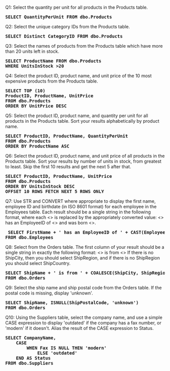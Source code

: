 Q1: Select the quantity per unit for all products in the Products table.
<pre><b>SELECT QuantityPerUnit FROM dbo.Products</b></pre>

Q2: Select the unique category IDs from the Products table.
<pre><b>SELECT Distinct CategoryID FROM dbo.Products</b></pre>

Q3: Select the names of products from the Products table which have more than 20 units left in stock.
<pre><b>SELECT ProductName FROM dbo.Products 
WHERE UnitsInStock >20 </b></pre>

Q4: Select the product ID, product name, and unit price of the 10 most expensive products from the Products table.
<pre><b>SELECT TOP (10)
ProductID, ProductName, UnitPrice 
FROM dbo.Products 
ORDER BY UnitPrice DESC </b></pre>

Q5: Select the product ID, product name, and quantity per unit for all products in the Products table. Sort your results alphabetically by product name.
<pre><b>SELECT ProductID, ProductName, QuantityPerUnit 
FROM dbo.Products
ORDER BY ProductName ASC</b></pre>

Q6: Select the product ID, product name, and unit price of all products in the Products table. Sort your results by number of units in stock, from greatest to least. Skip the first 10 results and get the next 5 after that.
<pre><b>SELECT ProductID, ProductName, UnitPrice
FROM dbo.Products
ORDER BY UnitsInStock DESC
OFFSET 10 ROWS FETCH NEXT 5 ROWS ONLY</b></pre>

Q7: Use STR and CONVERT where appropriate to display the first name, employee ID and birthdate (in ISO 8601 format) for each employee in the Employees table. Each result should be a single string in the following format, where each <<value>> is replaced by the appropriately converted value: <<FirstName>> has an EmployeeID of <<EmployeeID>> and was born <<BirthDate>>.
<pre><b> SELECT FirstName + ' has an EmployeeID of ' + CAST(EmployeeID AS VarChar(5)) +' and was born '+ CONVERT(NVARCHAR(30), BirthDate, 126) AS Employees 
FROM dbo.Employees </b> </pre>

Q8: Select from the Orders table. The first column of your result should be a single string in exactly the following format: <<ShipName>> is from <<ShipCity or ShipRegion or ShipCountry>> If there is no ShipCity, then you should select ShipRegion, and if there is no ShipRegion you should select ShipCountry.
<pre><b>SELECT ShipName + ' is from ' + COALESCE(ShipCity, ShipRegion, ShipCountry)
FROM dbo.Orders</b> </pre>

Q9: Select the ship name and ship postal code from the Orders table. If the postal code is missing, display 'unknown'. 
<pre><b>SELECT ShipName, ISNULL(ShipPostalCode, 'unknown')
FROM dbo.Orders </b></pre>

Q10: Using the Suppliers table, select the company name, and use a simple CASE expression to display 'outdated' if the company has a fax number, or 'modern' if it doesn't. Alias the result of the CASE expression to Status.
<pre><b>SELECT CompanyName,
	CASE
		WHEN Fax IS NULL THEN 'modern'
	        ELSE 'outdated'
	END AS Status
FROM dbo.Suppliers </b></pre>
